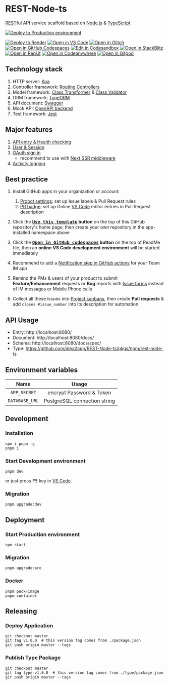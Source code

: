 # REST-Node-ts

[REST][1]ful API service scaffold based on [Node.js][2] & [TypeScript][3]

[![Deploy to Production environment](https://github.com/idea2app/REST-Node-ts/actions/workflows/deploy-production.yml/badge.svg)][4]

[![Deploy to Render](https://render.com/images/deploy-to-render-button.svg)][5]
[![Open in VS Code](https://img.shields.io/badge/Open%20in-VS%20Code-blue?logo=visualstudiocode)](https://vscode.dev/github/idea2app/REST-Node-ts)
[![Open in Glitch](https://img.shields.io/badge/Open%20in-Glitch-blue?logo=glitch)](https://glitch.com/edit/#!/import/github/idea2app/REST-Node-ts)
[![Open in GitHub Codespaces](https://github.com/codespaces/badge.svg)](https://codespaces.new/idea2app/REST-Node-ts)
[![Edit in Codesandbox](https://codesandbox.io/static/img/play-codesandbox.svg)](https://codesandbox.io/s/github/idea2app/REST-Node-ts)
[![Open in StackBlitz](https://developer.stackblitz.com/img/open_in_stackblitz.svg)](https://stackblitz.com/github/idea2app/REST-Node-ts)
[![Open in Repl.it](https://replit.com/badge/github/withastro/astro)](https://replit.com/github/idea2app/REST-Node-ts)
[![Open in Codeanywhere](https://codeanywhere.com/img/open-in-codeanywhere-btn.svg)](https://app.codeanywhere.com/#https://github.com/idea2app/REST-Node-ts)
[![Open in Gitpod](https://gitpod.io/button/open-in-gitpod.svg)](https://gitpod.io/#https://github.com/idea2app/REST-Node-ts)

## Technology stack

1. HTTP server: [Koa][8]
2. Controller framework: [Routing Controllers][9]
3. Model framework: [Class Transformer][10] & [Class Validator][11]
4. ORM framework: [TypeORM][12]
5. API document: [Swagger][13]
6. Mock API: [OpenAPI backend][14]
7. Test framework: [Jest][15]

## Major features

1. [API entry & Health checking](source/controller/Base.ts)
2. [User & Session](source/controller/User.ts)
3. [OAuth sign in](source/controller/OAuth.ts)
    - recommend to use with [Next SSR middleware][16]
4. [Activity logging](source/controller/ActivityLog.ts)

## Best practice

1.  Install GitHub apps in your organization or account:

    1.  [Probot settings][17]: set up Issue labels & Pull Request rules
    2.  [PR badge][18]: set up Online [VS Code][19] editor entries in Pull Request description

2.  Click the **[<kbd>Use this template</kbd>][20] button** on the top of this GitHub repository's home page, then create your own repository in the app-installed namespace above

3.  Click the **[<kbd>Open in GitHub codespaces</kbd>][8] button** on the top of ReadMe file, then an **online VS Code development environment** will be started immediately

4.  Recommend to add a [Notification step in GitHub actions][21] for your Team IM app

5.  Remind the PMs & users of your product to submit **Feature/Enhancement** requests or **Bug** reports with [Issue forms][22] instead of IM messages or Mobile Phone calls

6.  Collect all these issues into [Project kanbans][23], then create **Pull requests** & add `closes #issue_number` into its description for automation

## API Usage

-   Entry: http://localhost:8080/
-   Document: http://localhost:8080/docs/
-   Schema: http://localhost:8080/docs/spec/
-   Type: https://github.com/idea2app/REST-Node-ts/pkgs/npm/rest-node-ts

## Environment variables

|      Name      |            Usage             |
| :------------: | :--------------------------: |
|  `APP_SECRET`  |   encrypt Password & Token   |
| `DATABASE_URL` | PostgreSQL connection string |

## Development

### Installation

```shell
npm i pnpm -g
pnpm i
```

### Start Development environment

```shell
pnpm dev
```

or just press <kbd>F5</kbd> key in [VS Code][19].

### Migration

```shell
pnpm upgrade:dev
```

## Deployment

### Start Production environment

```shell
npm start
```

### Migration

```shell
pnpm upgrade:pro
```

### Docker

```shell
pnpm pack-image
pnpm container
```

## Releasing

### Deploy Application

```shell
git checkout master
git tag v1.0.0  # this version tag comes from ./package.json
git push origin master --tags
```

### Publish Type Package

```shell
git checkout master
git tag type-v1.0.0  # this version tag comes from ./type/package.json
git push origin master --tags
```

[1]: https://en.wikipedia.org/wiki/Representational_state_transfer
[2]: https://nodejs.org/
[3]: https://www.typescriptlang.org/
[4]: https://github.com/idea2app/REST-Node-ts/actions/workflows/deploy-production.yml
[5]: https://render.com/deploy
[6]: https://codespaces.new/idea2app/REST-Node-ts
[7]: https://gitpod.io/?autostart=true#https://github.com/idea2app/REST-Node-ts
[8]: https://koajs.com/
[9]: https://github.com/typestack/routing-controllers
[10]: https://github.com/typestack/class-transformer
[11]: https://github.com/typestack/class-validator
[12]: https://typeorm.io/
[13]: https://swagger.io/
[14]: https://github.com/anttiviljami/openapi-backend
[15]: https://jestjs.io/
[16]: https://github.com/idea2app/Next-SSR-middleware
[17]: https://github.com/apps/settings
[18]: https://pullrequestbadge.com/
[19]: https://code.visualstudio.com/
[20]: https://github.com/new?template_name=REST-Node-ts&template_owner=idea2app
[21]: https://github.com/kaiyuanshe/kaiyuanshe.github.io/blob/bb4675a56bf1d6b207231313da5ed0af7cf0ebd6/.github/workflows/pull-request.yml#L32-L56
[22]: https://github.com/idea2app/REST-Node-ts/issues/new/choose
[23]: https://github.com/idea2app/REST-Node-ts/projects
